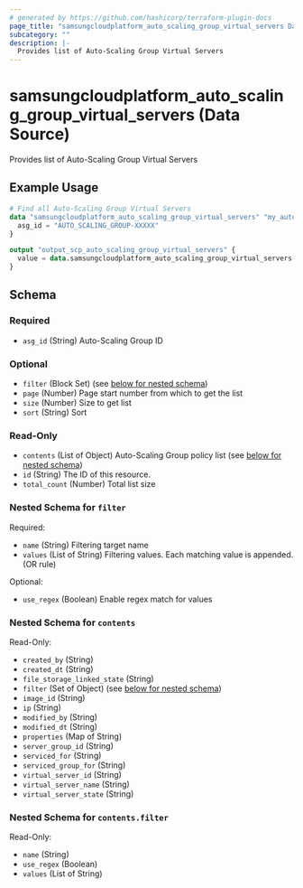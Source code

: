 ```yaml
---
# generated by https://github.com/hashicorp/terraform-plugin-docs
page_title: "samsungcloudplatform_auto_scaling_group_virtual_servers Data Source - scp"
subcategory: ""
description: |-
  Provides list of Auto-Scaling Group Virtual Servers
---
```


# samsungcloudplatform_auto_scaling_group_virtual_servers (Data Source)

Provides list of Auto-Scaling Group Virtual Servers

## Example Usage

```terraform
# Find all Auto-Scaling Group Virtual Servers
data "samsungcloudplatform_auto_scaling_group_virtual_servers" "my_auto_scaling_group_virtual_servers" {
  asg_id = "AUTO_SCALING_GROUP-XXXXX"
}

output "output_scp_auto_scaling_group_virtual_servers" {
  value = data.samsungcloudplatform_auto_scaling_group_virtual_servers.my_auto_scaling_group_virtual_servers
}
```

<!-- schema generated by tfplugindocs -->
## Schema

### Required

- `asg_id` (String) Auto-Scaling Group ID

### Optional

- `filter` (Block Set) (see [below for nested schema](#nestedblock--filter))
- `page` (Number) Page start number from which to get the list
- `size` (Number) Size to get list
- `sort` (String) Sort

### Read-Only

- `contents` (List of Object) Auto-Scaling Group policy list (see [below for nested schema](#nestedatt--contents))
- `id` (String) The ID of this resource.
- `total_count` (Number) Total list size

<a id="nestedblock--filter"></a>
### Nested Schema for `filter`

Required:

- `name` (String) Filtering target name
- `values` (List of String) Filtering values. Each matching value is appended. (OR rule)

Optional:

- `use_regex` (Boolean) Enable regex match for values


<a id="nestedatt--contents"></a>
### Nested Schema for `contents`

Read-Only:

- `created_by` (String)
- `created_dt` (String)
- `file_storage_linked_state` (String)
- `filter` (Set of Object) (see [below for nested schema](#nestedobjatt--contents--filter))
- `image_id` (String)
- `ip` (String)
- `modified_by` (String)
- `modified_dt` (String)
- `properties` (Map of String)
- `server_group_id` (String)
- `serviced_for` (String)
- `serviced_group_for` (String)
- `virtual_server_id` (String)
- `virtual_server_name` (String)
- `virtual_server_state` (String)

<a id="nestedobjatt--contents--filter"></a>
### Nested Schema for `contents.filter`

Read-Only:

- `name` (String)
- `use_regex` (Boolean)
- `values` (List of String)


